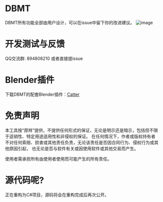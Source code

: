 # DBMT

DBMT所有功能全部由用户设计，可以在issue中留下你的改进建议。
![image](https://github.com/user-attachments/assets/794aee9c-41dc-4906-ba50-f4e617c64e54)

# 开发测试与反馈
QQ交流群: 894808210 或者直接提issue

# Blender插件
下载DBMT的配套Blender插件：[Catter](https://github.com/StarBobis/Catter)

# 免责声明

本工具按“原样”提供，不提供任何形式的保证，无论是明示还是暗示，包括但不限于适销性、特定用途适用性和非侵权的保证。
在任何情况下，作者或版权持有者不对任何索赔、损害或其他责任负责，无论该责任是否因合同行为、侵权行为或其他原因引起，
也无论是否与软件有关或因使用软件或其他交易而产生。

使用者需承担所有由使用者使用而可能产生的所有责任。

# 源代码呢?
正在重构为C#项目，源码将会在重构完成后再次公开。
